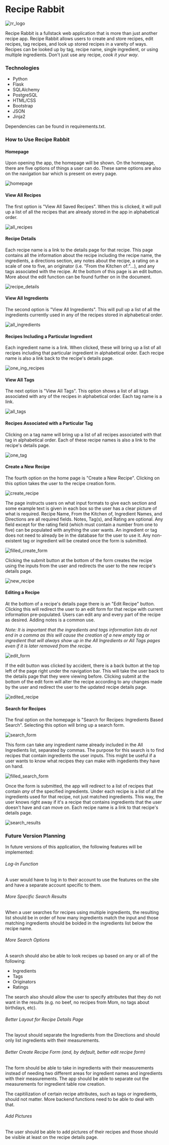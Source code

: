# Recipe Rabbit

![rr_logo](/static/recipe_rabbit_logo.png)

Recipe Rabbit is a fullstack web application that is more than just another recipe app. Recipe Rabbit allows users to create and store recipes, edit recipes, tag recipes, and look up stored recipes in a vareity of ways. Recipes can be looked up by tag, recipe name, single ingredient, or using multiple ingredients. Don't just use any recipe, *cook it your way*.

### Technologies

- Python
- Flask
- SQLAlchemy
- PostgreSQL
- HTML/CSS
- Bootstrap
- JSON
- Jinja2

Dependencies can be found in requirements.txt.

### How to Use Recipe Rabbit

#### Homepage
Upon opening the app, the homepage will be shown. On the homepage, there are five options of things a user can do. These same options are also on the navigation bar which is present on every page.

![homepage](/static/rr_homepage.png)

#### View All Recipes
The first option is "View All Saved Recipes". When this is clicked, it will pull up a list of all the recipes that are already stored in the app in alphabetical order. 

![all_recipes](/static/rr_all_recipes.png)

#### Recipe Details
Each recipe name is a link to the details page for that recipe. This page contains all the information about the recipe including the recipe name, the ingredients, a directions section, any notes about the recipe, a rating on a scale of one to five, an originator (i.e. "From the Kitchen of:"...), and any tags associated with the recipe.
At the bottom of this page is an edit button. More about the edit function can be found further on in the document.

![recipe_details](/static/rr_recipe_details.png)

#### View All Ingredients
The second option is "View All Ingredients". This will pull up a list of all the ingredients currently used in any of the recipes stored in alphabetical order.

![all_ingredients](/static/rr_all_ingredients.png)

#### Recipes Including a Particular Ingredient
Each ingredient name is a link. When clicked, these will bring up a list of all recipes including that particular ingredient in alphabetical order. Each recipe name is also a link back to the recipe's details page.

![one_ing_recipes](/static/rr_one_ing.png)

#### View All Tags
The next option is "View All Tags". This option shows a list of all tags associated with any of the recipes in alphabetical order. Each tag name is a link.

![all_tags](/static/rr_all_tags.png)

#### Recipes Associated with a Particular Tag
Clicking on a tag name will bring up a list of all recipes associated with that tag in alphabetical order. Each of these recipe names is also a link to the recipe's details page.

![one_tag](/static/rr_with_tag.png)


#### Create a New Recipe
The fourth option on the home page is "Create a New Recipe". Clicking on this option takes the user to the recipe creation form.

![create_recipe](/static/rr_create_recipe.png)

The page instructs users on what input formats to give each section and some example text is given in each box so the user has a clear picture of what is required. Recipe Name, From the Kitchen of, Ingredient Names, and Directions are all required fields. Notes, Tag(s), and Rating are optional. Any field except for the rating field (which must contain a number from one to five) can be populated with anything the user wants. An ingredient or tag does not need to already be in the database for the user to use it. Any non-existent tag or ingredient will be created once the form is submitted.

![filled_create_form](/static/rr_create_filled.png)

Clicking the submit button at the bottom of the form creates the recipe using the inputs from the user and redirects the user to the new recipe's details page.

![new_recipe](/static/salmon_recipe.png)

#### Editing a Recipe
At the bottom of a recipe's details page there is an "Edit Recipe" button. Clicking this will redirect the user to an edit form for that recipe with current information pre-populated. Users can edit any and every part of the recipe as desired. Adding notes is a common use.

*Note: It is important that the ingredients and tags information lists do not end in a comma as this will cause the creation of a new empty tag or ingredient that will always show up in the All Ingredients or All Tags pages even if it is later removed from the recipe.*

![edit_form](/static/rr_edit.png)

If the edit button was clicked by accident, there is a back button at the top left of the page right under the navigation bar. This will take the user back to the details page that they were viewing before.
Clicking submit at the bottom of the edit form will alter the recipe according to any changes made by the user and redirect the user to the updated recipe details page.

![edited_recipe](/static/salmon_edited.png)

#### Search for Recipes
The final option on the homepage is "Search for Recipes: Ingredients Based Search". Selecting this option will bring up a search form.

![search_form](/static/rr_search.png) 

This form can take any ingredient name already included in the All Ingredients list, separated by commas. The purpose for this search is to find recipes that contain ingredients the user inputs. This might be useful if a user wants to know what recipes they can make with ingedients they have on hand.

![filled_search_form](/static/search_filled.png)

Once the form is submitted, the app will redirect to a list of recipes that contain *any* of the specified ingredients. Under each recipe is a list of all the ingredients used for that recipe, not just matched ingredients. This way, the user knows right away if it's a recipe that contains ingredients that the user doesn't have and can move on. Each recipe name is a link to that recipe's details page.

![search_results](/static/rr_search_results.png) 



### Future Version Planning

In future versions of this application, the following features will be implemented:

###### Log-In Function

A user would have to log in to their account to use the features on the site and have a separate account specific to them.

###### More Specific Search Results

When a user searches for recipes using multiple ingredients, the resulting list should be in order of how many ingredients match the input and those matching ingredients should be bolded in the ingredients list below the recipe name.

###### More Search Options

A search should also be able to look recipes up based on any or all of the following:
- Ingredients
- Tags
- Originators
- Ratings

The search also should allow the user to specify attributes that they do not want in the results (e.g. no beef, no recipes from Mom, no tags about birthdays, etc).

###### Better Layout for Recipe Details Page

The layout should separate the Ingredients from the Directions and should only list ingredients with their measurements.

###### Better Create Recipe Form (and, by default, better edit recipe form)

The form should be able to take in ingredients with their measurements instead of needing two different areas for ingredient names and ingredients with their measurements. The app should be able to separate out the measurements for ingredient table row creation.

The capitilization of certain recipe attributes, such as tags or ingredients, should not matter. More backend functions need to be able to deal with that.

###### Add Pictures

The user should be able to add pictures of their recipes and those should be visible at least on the recipe details page.

